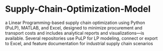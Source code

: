 # Supply-Chain-Optimization-Model
a Linear Programming-based supply chain optimization using Python (PuLP), MATLAB, and Excel, designed to minimize procurement and transport costs and includes analytical reports and visualizations—is available. Several repositories use PuLP for LP modeling, connect or export to Excel, and feature documentation for industrial supply chain scenarios
